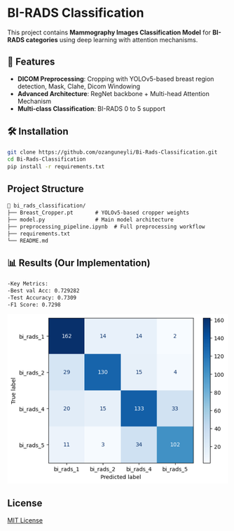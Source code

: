 # BI-RADS Classification

This project contains **Mammography Images Classification Model** for **BI-RADS categories** using deep learning with attention mechanisms.

## 📌 Features
- **DICOM Preprocessing**: Cropping with YOLOv5-based breast region detection, Mask, Clahe, Dicom Windowing
- **Advanced Architecture**: RegNet backbone + Multi-head Attention Mechanism
- **Multi-class Classification**: BI-RADS 0 to 5 support

## 🛠️ Installation
```bash
git clone https://github.com/ozanguneyli/Bi-Rads-Classification.git
cd Bi-Rads-Classification
pip install -r requirements.txt
```

## Project Structure
```
📂 bi_rads_classification/
├── Breast_Cropper.pt       # YOLOv5-based cropper weights
├── model.py                # Main model architecture
├── preprocessing_pipeline.ipynb  # Full preprocessing workflow
├── requirements.txt
└── README.md
```


## 📊 Results (Our Implementation)
```
-Key Metrics:
-Best val Acc: 0.729282
-Test Accuracy: 0.7309
-F1 Score: 0.7298
```

![Confussion Matrix](confussion_matrix.png)

## License

[MIT License](LICENSE)
